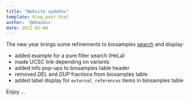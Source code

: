 ```yaml
---
title: "Website updates"
template: blog_post.html
author: '@mbaudis'
date: 2021-01-04
---
```



The new year brings some refinements to biosamples [search](http://progenetix.org/biosamples/) and display:

* added example for a pure filter search (HeLa)
* made UCSC link depending on variants
* added info pop-ups to biosamples table header
* removed _DEL_ and _DUP_ fractions from biosamples table
* added label display for `external_references` items in biosamples table

Enjoy ...
